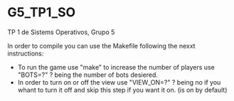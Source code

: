 # G5_TP1_SO
TP 1 de Sistems Operativos, Grupo 5

In order to compile you can use the Makefile following the nexxt instructions:

- To run the game use "make" to increase the number of players use "BOTS=?" ? being the number of bots desiered.
- In order to turn on or off the view use "VIEW_ON=?" ? being no if you whant to turn it off and skip this step if you want it on. (is on by default)